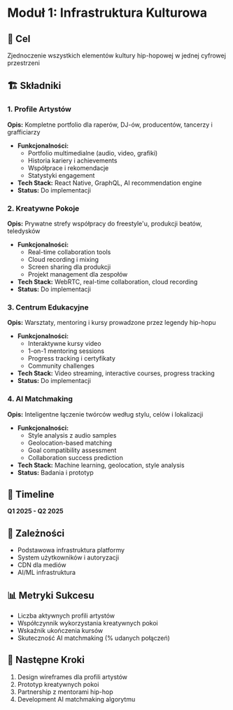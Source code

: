 # Moduł 1: Infrastruktura Kulturowa

## 🎯 Cel
Zjednoczenie wszystkich elementów kultury hip-hopowej w jednej cyfrowej przestrzeni

## 🏗️ Składniki

### 1. Profile Artystów
**Opis:** Kompletne portfolio dla raperów, DJ-ów, producentów, tancerzy i grafficiarzy
- **Funkcjonalności:**
  - Portfolio multimedialne (audio, video, grafiki)
  - Historia kariery i achievements
  - Współprace i rekomendacje
  - Statystyki engagement
- **Tech Stack:** React Native, GraphQL, AI recommendation engine
- **Status:** Do implementacji

### 2. Kreatywne Pokoje
**Opis:** Prywatne strefy współpracy do freestyle'u, produkcji beatów, teledysków
- **Funkcjonalności:**
  - Real-time collaboration tools
  - Cloud recording i mixing
  - Screen sharing dla produkcji
  - Projekt management dla zespołów
- **Tech Stack:** WebRTC, real-time collaboration, cloud recording
- **Status:** Do implementacji

### 3. Centrum Edukacyjne
**Opis:** Warsztaty, mentoring i kursy prowadzone przez legendy hip-hopu
- **Funkcjonalności:**
  - Interaktywne kursy video
  - 1-on-1 mentoring sessions
  - Progress tracking i certyfikaty
  - Community challenges
- **Tech Stack:** Video streaming, interactive courses, progress tracking
- **Status:** Do implementacji

### 4. AI Matchmaking
**Opis:** Inteligentne łączenie twórców według stylu, celów i lokalizacji
- **Funkcjonalności:**
  - Style analysis z audio samples
  - Geolocation-based matching
  - Goal compatibility assessment
  - Collaboration success prediction
- **Tech Stack:** Machine learning, geolocation, style analysis
- **Status:** Badania i prototyp

## 📅 Timeline
**Q1 2025 - Q2 2025**

## 🔗 Zależności
- Podstawowa infrastruktura platformy
- System użytkowników i autoryzacji
- CDN dla mediów
- AI/ML infrastruktura

## 📊 Metryki Sukcesu
- Liczba aktywnych profili artystów
- Współczynnik wykorzystania kreatywnych pokoi
- Wskaźnik ukończenia kursów
- Skuteczność AI matchmaking (% udanych połączeń)

## 🚀 Następne Kroki
1. Design wireframes dla profili artystów
2. Prototyp kreatywnych pokoi
3. Partnership z mentorami hip-hop
4. Development AI matchmaking algorytmu